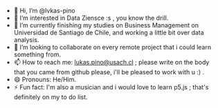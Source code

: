 - 👋 Hi, I’m @lvkas-pino
- 👀 I’m interested in Data Ziensce :s , you know the drill.
- 🌱 I’m currently finishing my studies on Business Management on Universidad de Santiago de Chile, and working a little bit over data analysis.
- 💞️ I’m looking to collaborate on every remote project that i could learn something from.
- 📫 How to reach me: lukas.pino@usach.cl ; please write on the body that you came from github please, i'll be pleased to work with u :) .
- 😄 Pronouns: He/Him.
- ⚡ Fun fact: I'm also a musician and i would love to learn p5.js ; that's definitely on my to do list.

<!---
lvkas-pino/lvkas-pino is a ✨ special ✨ repository because its `README.md` (this file) appears on your GitHub profile.
You can click the Preview link to take a look at your changes.
--->
